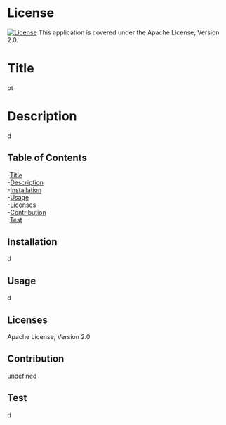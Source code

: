 # License 
  [![License](https://img.shields.io/badge/License-Apache%202.0-blue.svg)](https://opensource.org/licenses/Apache-2.0)
 This application is covered under the Apache License, Version 2.0.

  # Title
  pt
  # Description
  d
## Table of Contents 
  -[Title](#title)  
  -[Description](#description)  
  -[Installation](#installation)  
  -[Usage](#usage)  
  -[Licenses](#licenses)  
  -[Contribution](#contribution)  
  -[Test](#test)  

  ## Installation
  d
  ## Usage
  d

  ## Licenses
  Apache License, Version 2.0

  ## Contribution
  undefined 

  ## Test
d
